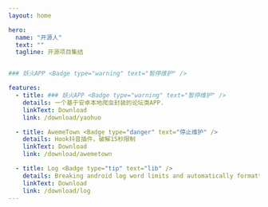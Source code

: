 ```yaml
---
layout: home

hero:
  name: "开源人"
  text: ""
  tagline: 开源项目集结


### 妖火APP <Badge type="warning" text="暂停维护" />

features:
  - title: ### 妖火APP <Badge type="warning" text="暂停维护" />
    details: 一个基于安卓本地爬虫封装的论坛类APP.
    linkText: Download
    link: /download/yaohuo

  - title: AwemeTown <Badge type="danger" text="停止维护" />
    details: Hook抖音插件，破解15秒限制 
    linkText: Download
    link: /download/awemetown

  - title: Log <Badge type="tip" text="lib" />
    details: Breaking android log word limits and automatically formatting json.
    linkText: Download
    link: /download/log
---
```

